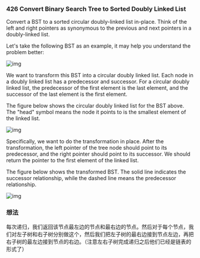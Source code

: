 ### 426 Convert Binary Search Tree to Sorted Doubly Linked List

Convert a BST to a sorted circular doubly-linked list in-place. Think of the left and right pointers as synonymous to the previous and next pointers in a doubly-linked list.

Let's take the following BST as an example, it may help you understand the problem better:

![img](https://assets.leetcode.com/uploads/2018/10/12/bstdlloriginalbst.png)

We want to transform this BST into a circular doubly linked list. Each node in a doubly linked list has a predecessor and successor. For a circular doubly linked list, the predecessor of the first element is the last element, and the successor of the last element is the first element.

The figure below shows the circular doubly linked list for the BST above. The "head" symbol means the node it points to is the smallest element of the linked list.

![img](https://assets.leetcode.com/uploads/2018/10/12/bstdllreturndll.png)

Specifically, we want to do the transformation in place. After the transformation, the left pointer of the tree node should point to its predecessor, and the right pointer should point to its successor. We should return the pointer to the first element of the linked list.

The figure below shows the transformed BST. The solid line indicates the successor relationship, while the dashed line means the predecessor relationship.

![img](https://assets.leetcode.com/uploads/2018/10/12/bstdllreturnbst.png)

### 想法

每次递归，我们返回该节点最左边的节点和最右边的节点。然后对于每个节点，我们对左子树和右子树分别做这个，然后我们把左子树的最右边接到节点左边，再把右子树的最左边接到节点的右边。（注意左右子树完成递归之后他们已经是链表的形式了）